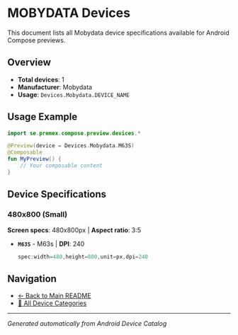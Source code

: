 # MOBYDATA Devices

This document lists all Mobydata device specifications available for Android Compose previews.

## Overview

- **Total devices**: 1
- **Manufacturer**: Mobydata
- **Usage**: `Devices.Mobydata.DEVICE_NAME`

## Usage Example

```kotlin
import se.premex.compose.preview.devices.*

@Preview(device = Devices.Mobydata.M63S)
@Composable
fun MyPreview() {
    // Your composable content
}
```

## Device Specifications

### 480x800 (Small)

**Screen specs**: 480x800px | **Aspect ratio**: 3:5

- **`M63S`** - M63s | **DPI**: 240
  ```kotlin
  spec:width=480,height=800,unit=px,dpi=240
  ```

## Navigation

- [← Back to Main README](../../README.md)
- [📱 All Device Categories](../README.md)

---
*Generated automatically from Android Device Catalog*
